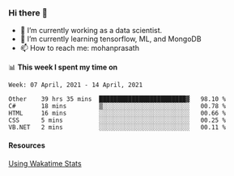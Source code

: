 ### Hi there 👋

- 🔭 I’m currently working as a data scientist.
- 🌱 I’m currently learning tensorflow, ML, and MongoDB
- 📫 How to reach me: mohanprasath

📊 **This week I spent my time on**
<!--START_SECTION:waka-->
```text
Week: 07 April, 2021 - 14 April, 2021

Other    39 hrs 35 mins  ████████████████████████▓   98.10 % 
C#       18 mins         ▒░░░░░░░░░░░░░░░░░░░░░░░░   00.78 % 
HTML     16 mins         ░░░░░░░░░░░░░░░░░░░░░░░░░   00.66 % 
CSS      5 mins          ░░░░░░░░░░░░░░░░░░░░░░░░░   00.25 % 
VB.NET   2 mins          ░░░░░░░░░░░░░░░░░░░░░░░░░   00.11 % 
```
<!--END_SECTION:waka-->

#### Resources
[Using Wakatime Stats](https://github.com/marketplace/actions/waka-readme)
